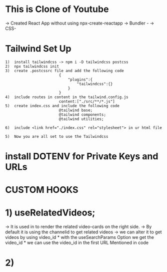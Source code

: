 # This is Clone of Youtube
-> Created React App without using npx-create-reactapp
-> Bundler - <Parcel>
-> CSS- <TailwindCSS>

# Tailwind Set Up
    1)  install tailwindcss -> npm i -D tailwindcss postcss
    2)  npx tailwindcss init
    3)  create .postcssrc file and add the following code
                            {
                                "plugins":{
                                    "tailwindcss":{}
                                }
                            }
    4)  include routes in content in the tailwind.config.js
                            content:["./src/**/*.js"]
    5)  create index.css and include the following code
                            @tailwind base;
                            @tailwind components;
                            @tailwind utilities;
    
    6)  include <link href="./index.css" rel="stylesheet"> in ur html file
    
    5)  Now you are all set to use the Tailwindcss



# install DOTENV for Private Keys and URLs



# CUSTOM HOOKS
# 1) useRelatedVideos;
-> It is used in <MinorWatch/> to render the related video-cards on the right side.
-> By default it is using the channelid to get related videos
-> we can alter it to get videos by using video_id
    * with the useSearchParams Option we get the video_id 
    * we can use the video_id in the first URL Mentioned in code

# 2) 